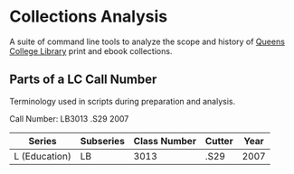 # Collections Analysis
A suite of command line tools to analyze the scope and history of [Queens College Library](https://library.qc.cuny.edu/) print and ebook collections.
## Parts of a LC Call Number
Terminology used in scripts during preparation and analysis.

Call Number: LB3013 .S29 2007

|Series             | Subseries | Class Number | Cutter | Year |
|-------------------|-----------|--------------|--------|------|
|   L (Education)   |     LB    |     3013     |  .S29  | 2007 |
